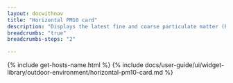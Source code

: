 ```yaml
---
layout: docwithnav
title: "Horizontal PM10 card"
description: "Displays the latest fine and coarse particulate matter (PM10) telemetry in a scalable horizontal layout."
breadcrumbs: "true"
breadcrumbs-steps: "2"

---
```

{% include get-hosts-name.html %}
{% include docs/user-guide/ui/widget-library/outdoor-environment/horizontal-pm10-card.md %}
